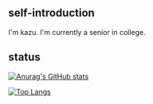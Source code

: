 ## self-introduction
I'm kazu. I'm currently a senior in college.

## status
[![Anurag's GitHub stats](https://github-readme-stats.vercel.app/api?username=kazu51-gh&count_private=true&show_icons=true&theme=tokyonight)](https://github.com/anuraghazra/github-readme-stats)

[![Top Langs](https://github-readme-stats.vercel.app/api/top-langs/?username=kazu51-gh&layout=compact)](https://github.com/anuraghazra/github-readme-stats)

